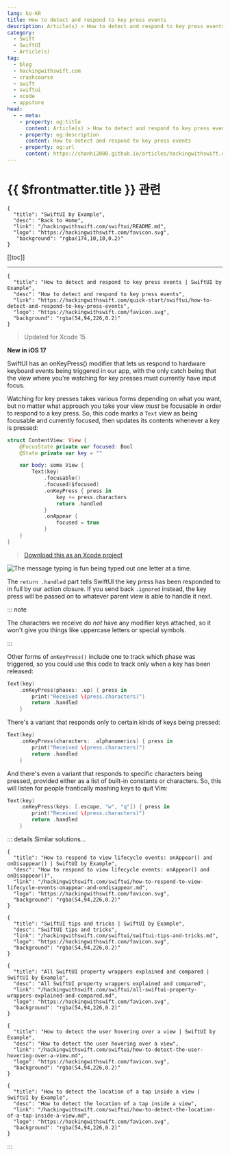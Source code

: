 ```yaml
---
lang: ko-KR
title: How to detect and respond to key press events
description: Article(s) > How to detect and respond to key press events
category:
  - Swift
  - SwiftUI
  - Article(s)
tag: 
  - blog
  - hackingwithswift.com
  - crashcourse
  - swift
  - swiftui
  - xcode
  - appstore
head:
  - - meta:
    - property: og:title
      content: Article(s) > How to detect and respond to key press events
    - property: og:description
      content: How to detect and respond to key press events
    - property: og:url
      content: https://chanhi2000.github.io/articles/hackingwithswift.com/swiftui/how-to-detect-and-respond-to-key-press-events.html
---
```


# {{ $frontmatter.title }} 관련

```component VPCard
{
  "title": "SwiftUI by Example",
  "desc": "Back to Home",
  "link": "/hackingwithswift.com/swiftui/README.md",
  "logo": "https://hackingwithswift.com/favicon.svg",
   "background": "rgba(174,10,10,0.2)"
}
```

[[toc]]

---

```component VPCard
{
  "title": "How to detect and respond to key press events | SwiftUI by Example",
  "desc": "How to detect and respond to key press events",
  "link": "https://hackingwithswift.com/quick-start/swiftui/how-to-detect-and-respond-to-key-press-events",
  "logo": "https://hackingwithswift.com/favicon.svg",
  "background": "rgba(54,94,226,0.2)"
}
```

> Updated for Xcode 15

**New in iOS 17**

SwiftUI has an onKeyPress() modifier that lets us respond to hardware keyboard events being triggered in our app, with the only catch being that the view where you're watching for key presses must currently have input focus.

Watching for key presses takes various forms depending on what you want, but no matter what approach you take your view *must* be focusable in order to respond to a key press. So, this code marks a `Text` view as being focusable and currently focused, then updates its contents whenever a key is pressed:

```swift
struct ContentView: View {
    @FocusState private var focused: Bool
    @State private var key = ""

    var body: some View {
        Text(key)
            .focusable()
            .focused($focused)
            .onKeyPress { press in
                key += press.characters
                return .handled
            }
            .onAppear {
                focused = true
            }
    }
}
```

> [<FontIcon icon="fas fa-file-zipper"/>Download this as an Xcode project](https://hackingwithswift.com/files/projects/swiftui/how-to-detect-and-respond-to-key-press-events-1.zip)

![The message typing is fun being typed out one letter at a time.](https://hackingwithswift.com/img/books/quick-start/swiftui/how-to-detect-and-respond-to-key-press-events-1~dark.gif)

The `return .handled` part tells SwiftUI the key press has been responded to in full by our action closure. If you send back `.ignored` instead, the key press will be passed on to whatever parent view is able to handle it next.

::: note

The characters we receive do *not* have any modifier keys attached, so it won't give you things like uppercase letters or special symbols.

:::

Other forms of `onKeyPress()` include one to track which phase was triggered, so you could use this code to track only when a key has been released:

```swift
Text(key)
    .onKeyPress(phases: .up) { press in
        print("Received \(press.characters)")
        return .handled
    }
```

There's a variant that responds only to certain kinds of keys being pressed:

```swift
Text(key)
    .onKeyPress(characters: .alphanumerics) { press in
        print("Received \(press.characters)")
        return .handled
    }
```

And there's even a variant that responds to specific characters being pressed, provided either as a list of built-in constants or characters. So, this will listen for people frantically mashing keys to quit Vim:

```swift
Text(key)
    .onKeyPress(keys: [.escape, "w", "q"]) { press in
        print("Received \(press.characters)")
        return .handled
    }
```

::: details Similar solutions…

```component VPCard
{
  "title": "How to respond to view lifecycle events: onAppear() and onDisappear() | SwiftUI by Example",
  "desc": "How to respond to view lifecycle events: onAppear() and onDisappear()",
  "link": "/hackingwithswift.com/swiftui/how-to-respond-to-view-lifecycle-events-onappear-and-ondisappear.md",
  "logo": "https://hackingwithswift.com/favicon.svg",
  "background": "rgba(54,94,226,0.2)"
}
```

```component VPCard
{
  "title": "SwiftUI tips and tricks | SwiftUI by Example",
  "desc": "SwiftUI tips and tricks",
  "link": "/hackingwithswift.com/swiftui/swiftui-tips-and-tricks.md",
  "logo": "https://hackingwithswift.com/favicon.svg",
  "background": "rgba(54,94,226,0.2)"
}
```

```component VPCard
{
  "title": "All SwiftUI property wrappers explained and compared | SwiftUI by Example",
  "desc": "All SwiftUI property wrappers explained and compared",
  "link": "/hackingwithswift.com/swiftui/all-swiftui-property-wrappers-explained-and-compared.md",
  "logo": "https://hackingwithswift.com/favicon.svg",
  "background": "rgba(54,94,226,0.2)"
}
```

```component VPCard
{
  "title": "How to detect the user hovering over a view | SwiftUI by Example",
  "desc": "How to detect the user hovering over a view",
  "link": "/hackingwithswift.com/swiftui/how-to-detect-the-user-hovering-over-a-view.md",
  "logo": "https://hackingwithswift.com/favicon.svg",
  "background": "rgba(54,94,226,0.2)"
}
```

```component VPCard
{
  "title": "How to detect the location of a tap inside a view | SwiftUI by Example",
  "desc": "How to detect the location of a tap inside a view",
  "link": "/hackingwithswift.com/swiftui/how-to-detect-the-location-of-a-tap-inside-a-view.md",
  "logo": "https://hackingwithswift.com/favicon.svg",
  "background": "rgba(54,94,226,0.2)"
}
```

:::


